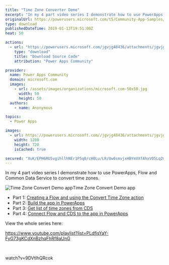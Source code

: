 ```yaml
---
title: "Time Zone Converter Demo"
excerpt: "In my 4 part video series I demonstrate how to use PowerApps, Flow and Common Data Service to convert time zones. Part 1: Creating a Flow and using"
originalUrl: https://powerusers.microsoft.com/t5/Community-App-Samples/Time-Zone-Converter-Demo/td-p/203741
type: download
publishedDateTime: 2019-01-13T19:51:00Z
heat: 50

actions:
  - url: "https://powerusers.microsoft.com/jgvjg48436/attachments/jgvjg48436/AppFeedbackGallery/77/2/Time%20Zone%20Convert%20Demo%20Video.msapp"
    type: "download"
    title: "Download Source Code"
    attribution: "Power Apps Community"

provider:
  name: Power Apps Community
  domain: microsoft.com
  images:
    - url: /assets/images/organizations/microsoft.com-50x50.jpg
      width: 50
      height: 50
  authors:
    - name: Anonymous

topics:
  - Power Apps

images:
  - url: https://powerusers.microsoft.com//jgvjg48436/attachments/jgvjg48436/AppFeedbackGallery/77/1/PowerApps%20Video%20-%20Time%20Zone%20Converter%20Demo%20-%20Thumbail%20-%20All.png
    width: 1280
    height: 720
    isCached: true

secured: "XuK/EPH6RU5vgihllhNEr1P5q0/cH0Lu/LR/Uw6smvjxHBYmVXfAhxVO5Lq2miaoZfo1vLI+BJocq2QEv4kHTKxCYSJU5TGEsESpUCrivQ3iz45BJ05jb/PToN+btg9AEudY+i30TtokjXlS6HbIbw3SQEqgunMuBQoFjLFZd3XcgLEx3A430JUi/pNsfHe3R2l4C48FP8DS6tNPHCrRcRTVJEwr13GMsPiNUjdong+WitaVumVO+plJefMCaUHtD0C6kPYxaTsxENe2uNhWrz3GZBBwaDlGzF3dd+HirU1YpeCfmVcaaSK/nYaaj2BOvU2iaK61YV1E2wtbMloayO6TodN+DF9ktJPBNUjtp26B6opyeysNkSiz2r6cWsKCNQY/Jn4F7XuzfSQSUu0HtvFUYGhzGBc5p7o6ZJhjPQ4CzX+Ptd9vmpnwwkjIRdfs;YTdzsCNrF1aoxLdCWar9EA=="
---
```

<p>In my 4 part video series I demonstrate how to use PowerApps, Flow and Common Data Service to convert time zones.</p><p><span class="lia-inline-image-display-wrapper lia-image-align-inline" image-alt="Time Zone Convert Demo app" style="width: 400px;"><img src="https://powerusers.microsoft.com/t5/image/serverpage/image-id/48072iBEA305CE662FFA39/image-size/medium?v=1.0&amp;px=400" title="PowerApps Video - Time Zone Converter Demo - Example.png" alt="Time Zone Convert Demo app" li-image-url="https://powerusers.microsoft.com/t5/image/serverpage/image-id/48072iBEA305CE662FFA39?v=1.0" li-image-display-id="'48072iBEA305CE662FFA39'" li-message-uid="'203741'" li-messages-message-image="true" li-bindable="" class="lia-media-image" tabindex="0" li-bypass-lightbox-when-linked="true" li-use-hover-links="false"><span class="lia-inline-image-caption" onclick="event.preventDefault();">Time Zone Convert Demo app</span></span></p><ul><li>Part 1: <a href="https://youtu.be/9DVtlhQRcok" target="_blank" rel="nofollow noopener noreferrer">Creating a Flow and using the Convert Time Zone action</a></li><li>Part 2: <a href="https://youtu.be/YlgUau8fDPA" target="_blank" rel="nofollow noopener noreferrer">Build the app in PowerApps</a></li><li>Part 3: <a href="https://youtu.be/WLFZkGfYAxQ" target="_blank" rel="nofollow noopener noreferrer">Get list of time zones from CDS</a></li><li>Part 4: <a href="https://youtu.be/rJ887seEcSA" target="_blank" rel="nofollow noopener noreferrer">Connect Flow and CDS to the app in PowerApps</a></li></ul><p>View the whole series here:</p><p><a href="https://www.youtube.com/playlist?list=PLdfisYaY-FyG73gKCdXnBzhqFhRf8aUnG" target="_blank" rel="nofollow noopener noreferrer">https://www.youtube.com/playlist?list=PLdfisYaY-FyG73gKCdXnBzhqFhRf8aUnG</a></p><p>&nbsp;</p><p><span class="videoUrl">watch?v=9DVtlhQRcok</span></p>


